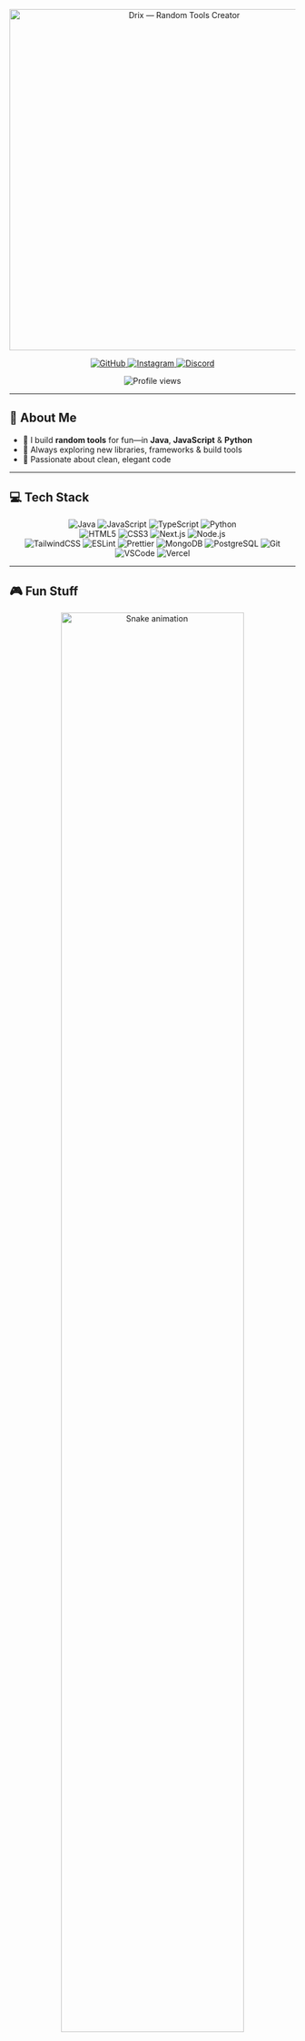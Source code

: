 <p align="center">
  <!-- === HEADER BANNER === -->
  <!-- Create your own banner (e.g. in Figma/Canva) with a black background (#000000), 
       your name in white, and a small accent stripe or icon in #ff0055. 
       Save it as header.png in your repo. -->
  <img 
    src="https://raw.githubusercontent.com/whosdrix/whosdrix/header.png" 
    alt="Drix — Random Tools Creator" 
    width="600"
  />
</p>

<p align="center">
  <!-- === SOCIAL BADGES === -->
  <a href="https://github.com/whosdrix">
    <img 
      src="https://img.shields.io/static/v1?label=&message=GitHub&logo=github&style=for-the-badge&color=000000&logoColor=ff0055" 
      alt="GitHub" 
    />
  </a>
  <a href="https://instagram.com/whosdrix">
    <img 
      src="https://img.shields.io/static/v1?label=&message=Instagram&logo=instagram&style=for-the-badge&color=000000&logoColor=ff0055" 
      alt="Instagram" 
    />
  </a>
  <a href="https://discord.gg/quRYpJtMgY">
    <img 
      src="https://img.shields.io/static/v1?label=&message=Discord&logo=discord&style=for-the-badge&color=000000&logoColor=ff0055" 
      alt="Discord" 
    />
  </a>
</p>

<p align="center">
  <!-- === VISITOR COUNTER === -->
  <img 
    src="https://komarev.com/ghpvc/?username=whosdrix&label=Profile+Views&color=ff0055&style=flat-square&background=000000" 
    alt="Profile views" 
  />
</p>

---

## 👋 About Me

- 🔭 I build **random tools** for fun—in **Java**, **JavaScript** & **Python**  
- 🌱 Always exploring new libraries, frameworks & build tools  
- 🎯 Passionate about clean, elegant code  

---

## 💻 Tech Stack

<div align="center">
  <!-- Row 1: Languages -->
  <img src="https://img.shields.io/badge/Java-000000?style=flat-square&logo=java&logoColor=ff0055" alt="Java" />
  <img src="https://img.shields.io/badge/JavaScript-000000?style=flat-square&logo=javascript&logoColor=ff0055" alt="JavaScript" />
  <img src="https://img.shields.io/badge/TypeScript-000000?style=flat-square&logo=typescript&logoColor=ff0055" alt="TypeScript" />
  <img src="https://img.shields.io/badge/Python-000000?style=flat-square&logo=python&logoColor=ff0055" alt="Python" />
</div>
<div align="center">
  <!-- Row 2: Front-End & Back-End -->
  <img src="https://img.shields.io/badge/HTML5-000000?style=flat-square&logo=html5&logoColor=ff0055" alt="HTML5" />
  <img src="https://img.shields.io/badge/CSS3-000000?style=flat-square&logo=css3&logoColor=ff0055" alt="CSS3" />
  <img src="https://img.shields.io/badge/Next.js-000000?style=flat-square&logo=next.js&logoColor=ff0055" alt="Next.js" />
  <img src="https://img.shields.io/badge/Node.js-000000?style=flat-square&logo=node.js&logoColor=ff0055" alt="Node.js" />
</div>
<div align="center">
  <!-- Row 3: Tools & Services -->
  <img src="https://img.shields.io/badge/TailwindCSS-000000?style=flat-square&logo=tailwindcss&logoColor=ff0055" alt="TailwindCSS" />
  <img src="https://img.shields.io/badge/ESLint-000000?style=flat-square&logo=eslint&logoColor=ff0055" alt="ESLint" />
  <img src="https://img.shields.io/badge/Prettier-000000?style=flat-square&logo=prettier&logoColor=ff0055" alt="Prettier" />
  <img src="https://img.shields.io/badge/MongoDB-000000?style=flat-square&logo=mongodb&logoColor=ff0055" alt="MongoDB" />
  <img src="https://img.shields.io/badge/PostgreSQL-000000?style=flat-square&logo=postgresql&logoColor=ff0055" alt="PostgreSQL" />
  <img src="https://img.shields.io/badge/Git-000000?style=flat-square&logo=git&logoColor=ff0055" alt="Git" />
  <img src="https://img.shields.io/badge/VSCode-000000?style=flat-square&logo=visual-studio-code&logoColor=ff0055" alt="VSCode" />
  <img src="https://img.shields.io/badge/Vercel-000000?style=flat-square&logo=vercel&logoColor=ff0055" alt="Vercel" />
</div>

---

## 🎮 Fun Stuff

<p align="center">
  <img 
    src="https://raw.githubusercontent.com/whosdrix/whosdrix/output/snake.svg" 
    alt="Snake animation" 
    width="80%" 
  />
</p>
